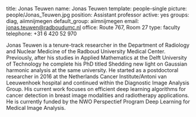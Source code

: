title: Jonas Teuwen
name: Jonas Teuwen
template: people-single
picture: people/Jonas_Teuwen.jpg
position: Assistant professor
active: yes
groups: diag, aiimnijmegen
default_group: aiimnijmegen
email: jonas.teuwen@radboudumc.nl
office: Route 767, Room 27
type: faculty
telephone: +31 6 420 52 970

Jonas Teuwen is a tenure-track researcher in the Department of Radiology and Nuclear Medicine of the Radboud University Medical Center. 
Previously, after his studies in Applied Mathematics at the Delft University of Technology he complete his PhD titled Shedding new light on Gaussian harmonic analysis at the same university. He started as a postdoctoral researcher in 2016 at the Netherlands Cancer Institute/Antoni van Leeuwenhoek hospital and continued within the Diagnostic Image Analysis Group. His current work focuses on efficient deep learning algorithms for cancer detection in breast image modalities and radiotherapy applications. 
He is currently funded by the NWO Perspectief Program Deep Learning for Medical Image Analysis.
